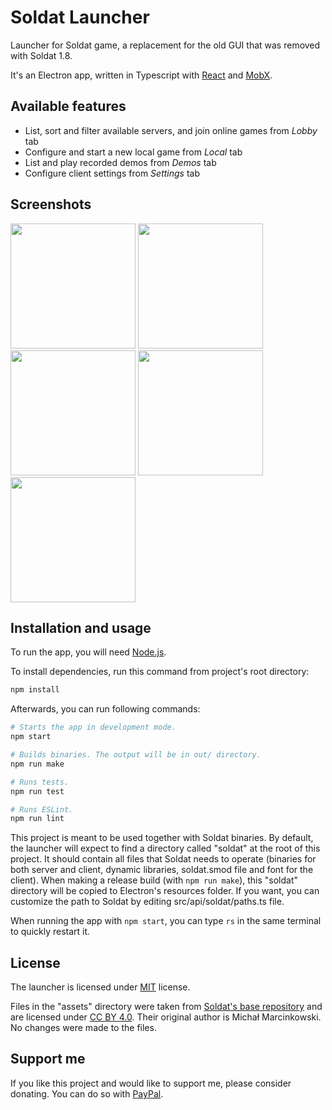 # Soldat Launcher

Launcher for Soldat game, a replacement for the old GUI that was removed with Soldat 1.8.

It's an Electron app, written in Typescript with [React](https://reactjs.org/) and [MobX](https://mobx.js.org).

## Available features
- List, sort and filter available servers, and join online games from *Lobby* tab
- Configure and start a new local game from *Local* tab
- List and play recorded demos from *Demos* tab
- Configure client settings from *Settings* tab

## Screenshots
<p>
    <img src="https://i.imgur.com/Qve2H0I.png" width="200">
    <img src="https://i.imgur.com/JFiXxDw.png" width="200">
    <img src="https://i.imgur.com/wRmHF8Q.png" width="200">
    <img src="https://i.imgur.com/BwxTSfi.png" width="200">
    <img src="https://i.imgur.com/YAb0PCU.png" width="200">
</p>

## Installation and usage

To run the app, you will need [Node.js](https://nodejs.org).

To install dependencies, run this command from project's root directory:
```sh
npm install
```

Afterwards, you can run following commands:
```sh
# Starts the app in development mode.
npm start

# Builds binaries. The output will be in out/ directory.
npm run make

# Runs tests.
npm run test

# Runs ESLint.
npm run lint
```

This project is meant to be used together with Soldat binaries. By default, the launcher will expect to find a directory called "soldat" at the root of this project. It should contain all files that Soldat needs to operate (binaries for both server and client, dynamic libraries, soldat.smod file and font for the client). When making a release build (with ```npm run make```), this "soldat" directory will be copied to Electron's resources folder. If you want, you can customize the path to Soldat by editing src/api/soldat/paths.ts file.

When running the app with ```npm start```, you can type ```rs``` in the same terminal to quickly restart it.

## License
The launcher is licensed under [MIT](./LICENSE) license.

Files in the "assets" directory were taken from [Soldat's base repository](https://github.com/Soldat/base) and are licensed under [CC BY 4.0](https://github.com/Soldat/base/blob/master/LICENSE.md). Their original author is Michał Marcinkowski. No changes were made to the files.

## Support me
If you like this project and would like to support me, please consider donating. You can do so with [PayPal](https://paypal.me/janrozanski).